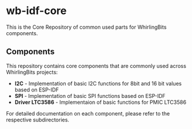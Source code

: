 # wb-idf-core
This is the Core Repository of common used parts for WhirlingBits components.

## Components

This repository contains core components that are commonly used across WhirlingBits projects:

- **I2C** - Implementation of basic I2C functions for 8bit and 16 bit values based on ESP-IDF
- **SPI** - Implementation of basic SPI functions based on ESP-IDF
- **Driver LTC3586** - Implementaion of basic functions for PMIC LTC3586

For detailed documentation on each component, please refer to the respective subdirectories.
